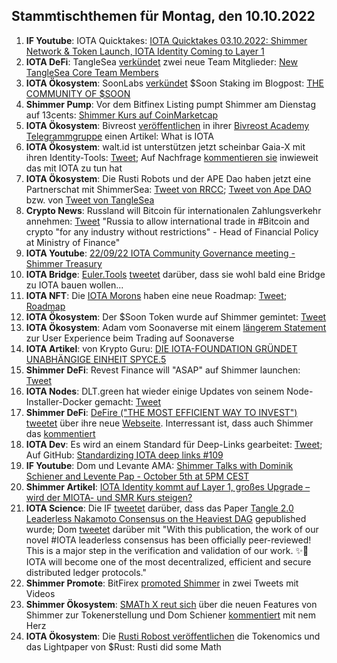 ## Stammtischthemen für Montag, den 10.10.2022

1. **IF Youtube**: IOTA Quicktakes: [IOTA Quicktakes 03.10.2022: Shimmer Network & Token Launch, IOTA Identity Coming to Layer 1](https://www.youtube.com/watch?v=2hk9M3p_7rM)
2. **IOTA DeFi**: TangleSea [verkündet](https://twitter.com/TangleSeaDEX/status/1577176692761587712?s=20&t=JHTF9Ha6fh7HpVDmpXWMGg) zwei neue Team Mitglieder: [New TangleSea Core Team Members](https://tanglesea.medium.com/new-tanglesea-core-team-members-bfd87a2eb366)
3. **IOTA Ökosystem**: SoonLabs [verkündet](https://twitter.com/soon_labs/status/1577164863297634304?s=20&t=JHTF9Ha6fh7HpVDmpXWMGg) $Soon Staking im Blogpost: [THE COMMUNITY OF $SOON](https://soonlabs.medium.com/the-community-of-soon-66db59da0ace)
4. **Shimmer Pump**: Vor dem Bitfinex Listing pumpt Shimmer am Dienstag auf 13cents: [Shimmer Kurs auf CoinMarketcap](https://coinmarketcap.com/currencies/shimmer/)
5. **IOTA Ökosystem**: Bivreost [veröffentlichen](https://twitter.com/bivreost/status/1577181964427493378?s=20&t=JHTF9Ha6fh7HpVDmpXWMGg) in ihrer [Bivreost Academy Telegrammgruppe](https://t.co/kZaPbcwS7a) einen Artikel: What is IOTA
6. **IOTA Ökosystem**: walt.id ist unterstützen jetzt scheinbar Gaia-X mit ihren Identity-Tools: [Tweet](https://twitter.com/walt_id/status/1577204398328930306?s=20&t=JHTF9Ha6fh7HpVDmpXWMGg); Auf Nachfrage [kommentieren sie](https://twitter.com/walt_id/status/1577312946560057351?s=20&t=uETLWU16ZCieEQHki9i7xQ) inwieweit das mit IOTA zu tun hat
7. **IOTA Ökosystem**: Die Rusti Robots und der APE Dao haben jetzt eine Partnerschat mit ShimmerSea: [Tweet von RRCC](https://twitter.com/RustyRobotCC/status/1577306429714743296?s=20&t=uETLWU16ZCieEQHki9i7xQ); [Tweet von Ape DAO](https://twitter.com/iotapes/status/1577189714507227136?s=20&t=uETLWU16ZCieEQHki9i7xQ) bzw. von [Tweet von TangleSea](https://twitter.com/TangleSeaDEX/status/1577176692761587712?s=20&t=uETLWU16ZCieEQHki9i7xQ)
8. **Crypto News**: Russland will Bitcoin für internationalen Zahlungsverkehr annehmen: [Tweet](https://twitter.com/BitcoinMagazine/status/1577250250917433345?s=20&t=J5cUd0aHHNFLV3zc6XN0cg) "Russia to allow international trade in #Bitcoin and crypto "for any industry without restrictions" - Head of Financial Policy at Ministry of Finance"
9. **IOTA Youtube**: [22/09/22 IOTA Community Governance meeting - Shimmer Treasury](https://www.youtube.com/watch?v=B-GkfakH1EI)
10. **IOTA Bridge**: [Euler.Tools](https://euler.tools/) [tweetet](https://twitter.com/EulerTools/status/1577367006222893067?s=20&t=IW8EkKsgZtsRqcQIGfPReA) darüber, dass sie wohl bald eine Bridge zu IOTA bauen wollen...
11. **IOTA NFT**: Die [IOTA Morons](https://twitter.com/iotamorons) haben eine neue Roadmap: [Tweet](https://twitter.com/iotamorons/status/1577356010779459586?s=20&t=IW8EkKsgZtsRqcQIGfPReA); [Roadmap](https://iotamorons.art/roadmap/)
12. **IOTA Ökosystem**: Der $Soon Token wurde auf Shimmer gemintet: [Tweet](https://twitter.com/soon_labs/status/1577443946069835776)
13. **IOTA Ökosystem**: Adam vom Soonaverse mit einem [längerem Statement](https://twitter.com/Sasch088/status/1577530939420327936?s=20&t=IW8EkKsgZtsRqcQIGfPReA) zur User Experience beim Trading auf Soonaverse
14. **IOTA Artikel**: von Krypto Guru: [DIE IOTA-FOUNDATION GRÜNDET UNABHÄNGIGE EINHEIT SPYCE.5](https://krypto-guru.de/news/iota-spyce5/)
15. **Shimmer DeFi**: Revest Finance will "ASAP" auf Shimmer launchen: [Tweet](https://twitter.com/RevestFinance/status/1577290963009118211?s=20&t=uETLWU16ZCieEQHki9i7xQ)
16. **IOTA Nodes**: DLT.green hat wieder einige Updates von seinem Node-Installer-Docker gemacht: [Tweet](https://twitter.com/dlt_green/status/1577357196354293760?s=20&t=uETLWU16ZCieEQHki9i7xQ)
17. **Shimmer DeFi**: [DeFire ("THE MOST EFFICIENT WAY TO INVEST") tweetet](https://twitter.com/DeFIRE_org/status/1577304533054562304?s=20&t=uETLWU16ZCieEQHki9i7xQ) über ihre neue [Webseite](https://defire.org/). Interressant ist, dass auch Shimmer das [kommentiert](https://twitter.com/shimmernet/status/1577555085193773059?s=20&t=uETLWU16ZCieEQHki9i7xQ)
18. **IOTA Dev**: Es wird an einem Standard für Deep-Links gearbeitet: [Tweet](https://twitter.com/maxwellmattryan/status/1577417918572220416?s=20&t=uETLWU16ZCieEQHki9i7xQ); Auf GitHub: [Standardizing IOTA deep links #109](https://github.com/iotaledger/tips/discussions/109)
19. **IF Youtube**: Dom und Levante AMA: [Shimmer Talks with Dominik Schiener and Levente Pap - October 5th at 5PM CEST](https://www.youtube.com/watch?v=EzvW6ZoCu20)
20. **Shimmer Artikel**: [IOTA Identity kommt auf Layer 1, großes Upgrade – wird der MIOTA- und SMR Kurs steigen?](https://www.crypto-news-flash.com/de/grosses-upgrade-bringt-iota-identitaet-auf-layer-eins-des-shimmer-netzwerks/)
21. **IOTA Science**: Die IF [tweetet](https://twitter.com/iota/status/1577565158611771392?s=20&t=uETLWU16ZCieEQHki9i7xQ) darüber, dass das Paper [Tangle 2.0 Leaderless Nakamoto Consensus on the Heaviest DAG](https://ieeexplore.ieee.org/stamp/stamp.jsp?tp=&arnumber=9907014) gepublished wurde; Dom [tweetet](https://twitter.com/DomSchiener/status/1577567343538065408) darüber mit "With this publication, the work of our novel #IOTA leaderless consensus has been officially peer-reviewed! This is a major step in the verification and validation of our work. ✨🙌 IOTA will become one of the most decentralized, efficient and secure distributed ledger protocols."
22. **Shimmer Promote**: BitFirex [promoted Shimmer](https://twitter.com/bitforexcom/status/1577477790911193088?s=20&t=uETLWU16ZCieEQHki9i7xQ) in zwei Tweets mit Videos
23. **Shimmer Ökosystem**: [SMATh X reut sich](https://twitter.com/TeamSMATh/status/1577422066994671616?s=20&t=uETLWU16ZCieEQHki9i7xQ) über die neuen Features von Shimmer zur Tokenerstellung und Dom Schiener [kommentiert](https://twitter.com/DomSchiener/status/1577567515168968707?s=20&t=uETLWU16ZCieEQHki9i7xQ) mit nem Herz
24. **IOTA Ökosystem**: Die [Rusti Robost veröffentlichen](https://twitter.com/RustyRobotCC/status/1577579514464534530?s=20&t=uETLWU16ZCieEQHki9i7xQ) die Tokenomics und das Lightpaper von $Rust: Rusti did some Math
